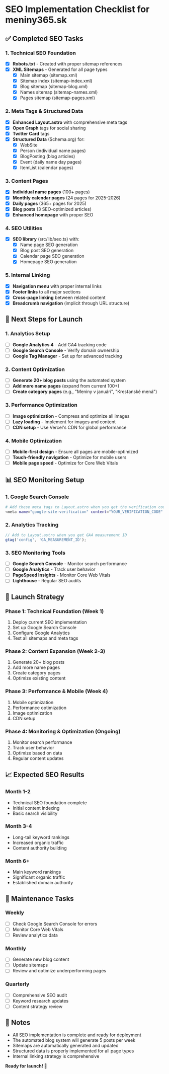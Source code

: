 # SEO Implementation Checklist for meniny365.sk

## ✅ Completed SEO Tasks

### 1. Technical SEO Foundation
- [x] **Robots.txt** - Created with proper sitemap references
- [x] **XML Sitemaps** - Generated for all page types
  - [x] Main sitemap (sitemap.xml)
  - [x] Sitemap index (sitemap-index.xml)
  - [x] Blog sitemap (sitemap-blog.xml)
  - [x] Names sitemap (sitemap-names.xml)
  - [x] Pages sitemap (sitemap-pages.xml)

### 2. Meta Tags & Structured Data
- [x] **Enhanced Layout.astro** with comprehensive meta tags
- [x] **Open Graph** tags for social sharing
- [x] **Twitter Card** tags
- [x] **Structured Data** (Schema.org) for:
  - [x] WebSite
  - [x] Person (individual name pages)
  - [x] BlogPosting (blog articles)
  - [x] Event (daily name day pages)
  - [x] ItemList (calendar pages)

### 3. Content Pages
- [x] **Individual name pages** (100+ pages)
- [x] **Monthly calendar pages** (24 pages for 2025-2026)
- [x] **Daily pages** (365+ pages for 2025)
- [x] **Blog posts** (3 SEO-optimized articles)
- [x] **Enhanced homepage** with proper SEO

### 4. SEO Utilities
- [x] **SEO library** (src/lib/seo.ts) with:
  - [x] Name page SEO generation
  - [x] Blog post SEO generation
  - [x] Calendar page SEO generation
  - [x] Homepage SEO generation

### 5. Internal Linking
- [x] **Navigation menu** with proper internal links
- [x] **Footer links** to all major sections
- [x] **Cross-page linking** between related content
- [x] **Breadcrumb navigation** (implicit through URL structure)

## 🔄 Next Steps for Launch

### 1. Analytics Setup
- [ ] **Google Analytics 4** - Add GA4 tracking code
- [ ] **Google Search Console** - Verify domain ownership
- [ ] **Google Tag Manager** - Set up for advanced tracking

### 2. Content Optimization
- [ ] **Generate 20+ blog posts** using the automated system
- [ ] **Add more name pages** (expand from current 100+)
- [ ] **Create category pages** (e.g., "Meniny v januári", "Kresťanské mená")

### 3. Performance Optimization
- [ ] **Image optimization** - Compress and optimize all images
- [ ] **Lazy loading** - Implement for images and content
- [ ] **CDN setup** - Use Vercel's CDN for global performance

### 4. Mobile Optimization
- [ ] **Mobile-first design** - Ensure all pages are mobile-optimized
- [ ] **Touch-friendly navigation** - Optimize for mobile users
- [ ] **Mobile page speed** - Optimize for Core Web Vitals

## 📊 SEO Monitoring Setup

### 1. Google Search Console
```bash
# Add these meta tags to Layout.astro when you get the verification code
<meta name="google-site-verification" content="YOUR_VERIFICATION_CODE" />
```

### 2. Analytics Tracking
```javascript
// Add to Layout.astro when you get GA4 measurement ID
gtag('config', 'GA_MEASUREMENT_ID');
```

### 3. SEO Monitoring Tools
- [ ] **Google Search Console** - Monitor search performance
- [ ] **Google Analytics** - Track user behavior
- [ ] **PageSpeed Insights** - Monitor Core Web Vitals
- [ ] **Lighthouse** - Regular SEO audits

## 🚀 Launch Strategy

### Phase 1: Technical Foundation (Week 1)
1. Deploy current SEO implementation
2. Set up Google Search Console
3. Configure Google Analytics
4. Test all sitemaps and meta tags

### Phase 2: Content Expansion (Week 2-3)
1. Generate 20+ blog posts
2. Add more name pages
3. Create category pages
4. Optimize existing content

### Phase 3: Performance & Mobile (Week 4)
1. Mobile optimization
2. Performance optimization
3. Image optimization
4. CDN setup

### Phase 4: Monitoring & Optimization (Ongoing)
1. Monitor search performance
2. Track user behavior
3. Optimize based on data
4. Regular content updates

## 📈 Expected SEO Results

### Month 1-2
- Technical SEO foundation complete
- Initial content indexing
- Basic search visibility

### Month 3-4
- Long-tail keyword rankings
- Increased organic traffic
- Content authority building

### Month 6+
- Main keyword rankings
- Significant organic traffic
- Established domain authority

## 🔧 Maintenance Tasks

### Weekly
- [ ] Check Google Search Console for errors
- [ ] Monitor Core Web Vitals
- [ ] Review analytics data

### Monthly
- [ ] Generate new blog content
- [ ] Update sitemaps
- [ ] Review and optimize underperforming pages

### Quarterly
- [ ] Comprehensive SEO audit
- [ ] Keyword research updates
- [ ] Content strategy review

## 📝 Notes

- All SEO implementation is complete and ready for deployment
- The automated blog system will generate 5 posts per week
- Sitemaps are automatically generated and updated
- Structured data is properly implemented for all page types
- Internal linking strategy is comprehensive

**Ready for launch! 🚀**

